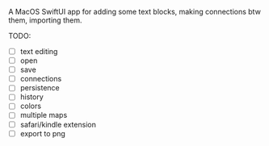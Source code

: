 A MacOS SwiftUI app for adding some text blocks, making connections btw them, importing them.

TODO:
- [ ] text editing
- [ ] open 
- [ ] save
- [ ] connections
- [ ] persistence
- [ ] history
- [ ] colors
- [ ] multiple maps
- [ ] safari/kindle extension
- [ ] export to png
